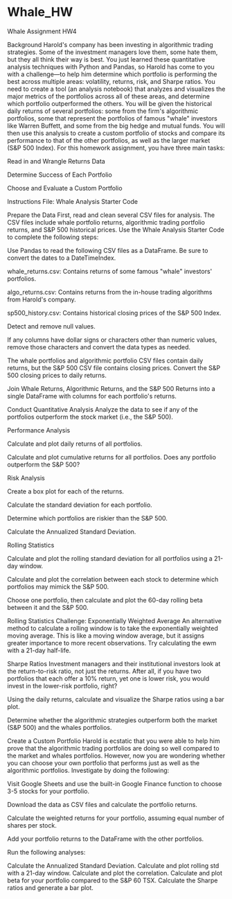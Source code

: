 # Whale_HW
Whale Assignment HW4

Background
Harold's company has been investing in algorithmic trading strategies. Some of the investment managers love them, some hate them, but they all think their way is best.
You just learned these quantitative analysis techniques with Python and Pandas, so Harold has come to you with a challenge—to help him determine which portfolio is performing the best across multiple areas: volatility, returns, risk, and Sharpe ratios.
You need to create a tool (an analysis notebook) that analyzes and visualizes the major metrics of the portfolios across all of these areas, and determine which portfolio outperformed the others. You will be given the historical daily returns of several portfolios: some from the firm's algorithmic portfolios, some that represent the portfolios of famous "whale" investors like Warren Buffett, and some from the big hedge and mutual funds. You will then use this analysis to create a custom portfolio of stocks and compare its performance to that of the other portfolios, as well as the larger market (S&P 500 Index).
For this homework assignment, you have three main tasks:


Read in and Wrangle Returns Data


Determine Success of Each Portfolio


Choose and Evaluate a Custom Portfolio




Instructions
File: Whale Analysis Starter Code

Prepare the Data
First, read and clean several CSV files for analysis. The CSV files include whale portfolio returns, algorithmic trading portfolio returns, and S&P 500 historical prices. Use the Whale Analysis Starter Code to complete the following steps:


Use Pandas to read the following CSV files as a DataFrame. Be sure to convert the dates to a DateTimeIndex.


whale_returns.csv: Contains returns of some famous "whale" investors' portfolios.


algo_returns.csv: Contains returns from the in-house trading algorithms from Harold's company.


sp500_history.csv: Contains historical closing prices of the S&P 500 Index.




Detect and remove null values.


If any columns have dollar signs or characters other than numeric values, remove those characters and convert the data types as needed.


The whale portfolios and algorithmic portfolio CSV files contain daily returns, but the S&P 500 CSV file contains closing prices. Convert the S&P 500 closing prices to daily returns.


Join Whale Returns, Algorithmic Returns, and the S&P 500 Returns into a single DataFrame with columns for each portfolio's returns.




Conduct Quantitative Analysis
Analyze the data to see if any of the portfolios outperform the stock market (i.e., the S&P 500).

Performance Analysis


Calculate and plot daily returns of all portfolios.


Calculate and plot cumulative returns for all portfolios. Does any portfolio outperform the S&P 500?



Risk Analysis


Create a box plot for each of the returns.


Calculate the standard deviation for each portfolio.


Determine which portfolios are riskier than the S&P 500.


Calculate the Annualized Standard Deviation.



Rolling Statistics


Calculate and plot the rolling standard deviation for all portfolios using a 21-day window.


Calculate and plot the correlation between each stock to determine which portfolios may mimick the S&P 500.


Choose one portfolio, then calculate and plot the 60-day rolling beta between it and the S&P 500.



Rolling Statistics Challenge: Exponentially Weighted Average
An alternative method to calculate a rolling window is to take the exponentially weighted moving average. This is like a moving window average, but it assigns greater importance to more recent observations. Try calculating the ewm with a 21-day half-life.

Sharpe Ratios
Investment managers and their institutional investors look at the return-to-risk ratio, not just the returns. After all, if you have two portfolios that each offer a 10% return, yet one is lower risk, you would invest in the lower-risk portfolio, right?


Using the daily returns, calculate and visualize the Sharpe ratios using a bar plot.


Determine whether the algorithmic strategies outperform both the market (S&P 500) and the whales portfolios.



Create a Custom Portfolio
Harold is ecstatic that you were able to help him prove that the algorithmic trading portfolios are doing so well compared to the market and whales portfolios. However, now you are wondering whether you can choose your own portfolio that performs just as well as the algorithmic portfolios. Investigate by doing the following:


Visit Google Sheets and use the built-in Google Finance function to choose 3-5 stocks for your portfolio.


Download the data as CSV files and calculate the portfolio returns.


Calculate the weighted returns for your portfolio, assuming equal number of shares per stock.


Add your portfolio returns to the DataFrame with the other portfolios.


Run the following analyses:

Calculate the Annualized Standard Deviation.
Calculate and plot rolling std with a 21-day window.
Calculate and plot the correlation.
Calculate and plot beta for your portfolio compared to the S&P 60 TSX.
Calculate the Sharpe ratios and generate a bar plot.